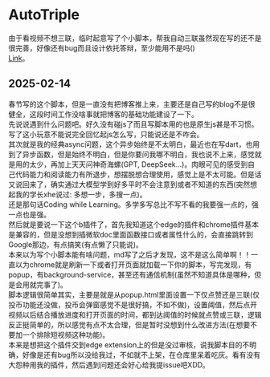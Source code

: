 # AutoTriple
由于看视频不想三联，临时起意写了个小脚本，帮我自动三联虽然现在写的还不是很完善，好像还有bug而且设计依托答辩，至少能用不是吗()<br> [Link](https://github.com/IceWind233/AutoTriple)。<br>
## 2025-02-14
春节写的这个脚本，但是一直没有把博客推上来，主要还是自己写的blog不是很健全，这段时间工作没啥事就把博客的基础功能建设了一下。<br>
先说说遇到什么问题吧。好久没有碰js了而且写脚本用的也是原生js甚是不习惯。写了这小玩意不能说完全回忆起js怎么写，只能说还是不咋会。<br>
其次就是我的经典async问题，这个异步始终是不太明白，最近也在写dart，也用到了异步函数，但是始终不明白，但是你要问我哪不明白，我也说不上来，感觉就是用的太少，再加上天天问神奇海螺(GPT, DeepSeek...)。肉眼可见的感受到自己代码能力和阅读能力有所退步，想摆脱想合理使用，感觉上是不太可能。但是话又说回来了，确实通过大模型学到好多平时不会注意到或者不知道的东西(突然想起我的学长xhe说过: 多想一步，多搜一点)。<br>
还是那句话Coding while Learning。多学多写总比不写不看的我要强一点的，强一点也是强。<br>
然后就是要说一下这个b插件了，首先我知道这个edge的插件和chrome插件基本是兼容的，但是没想到插微软doc里面函数接口或者属性什么的，会直接跳转到Google那边，有点搞笑(有点懒了只能说)。<br>
本来以为写个小脚本能有啥问题，md写了之后才发现，这不是这么简单啊！！一直以为chrome就是刷新一下或者打开页面就加载一下你的脚本，写完发现，有popup，有background-service，甚至还有通信机制(虽然不知道具体是哪种，但是会用就完事了)。<br>
脚本逻辑很简单其实，主要是就是从popup.html里面设置一下仅点赞还是三联(仅投币功能还没做，投币会弹窗感觉不是很好搞，不如不做)，设置阈值，然后点开视频以后结合播放进度和打开页面的时间，都到达阈值的时候就点赞或三联，逻辑反正挺简单的，所以感觉有点不太合理，但是暂时没想到什么改进方法(在想要不要加一个排除短视频这种功能)。<br>
本来是想把这个插件交到edge extension上的但是没过审核，说我脚本目的不明确，好像是还有bug所以没给我过，不如就不上架，在仓库里呆着吃灰。看有没有大怨种用我的插件，然后遇到问题还会好心给我提issue吧XDD。